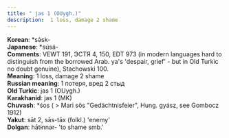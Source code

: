 ```yaml
---
title: " jas 1 (OUygh.)"
description:  1 loss, damage 2 shame
---
```


<strong>Korean</strong>:  *sǝ̀sk-<br>
<strong>Japanese</strong>:  *súsá-<br>
<strong>Comments</strong>:  VEWT 191, ЭСТЯ 4, 150, EDT 973 (in modern languages hard to distinguish from the borrowed Arab. ya's 'despair, grief' - but in Old Turkic no doubt genuine), Stachowski 100.<br>
<strong>Meaning</strong>:  1 loss, damage 2 shame<br>
<strong>Russian meaning</strong>:  1 потеря, вред 2 стыд<br>
<strong>Old Turkic</strong>:  jas 1 (OUygh.)<br>
<strong>Karakhanid</strong>:  jas 1 (MK)<br>
<strong>Chuvash</strong>:  *śos ( > Mari sös "Gedächtnisfeier", Hung. gyász, see Gombocz 1912)<br>
<strong>Yakut</strong>:  sāt 2, sās-tāx (folkl.) 'enemy'<br>
<strong>Dolgan</strong>:  hātɨnnar- 'to shame smb.'<br>


